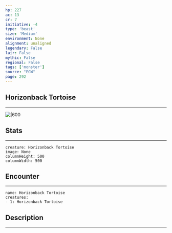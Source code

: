 ```yaml
---
hp: 227
ac: 13
cr: 7
initiative: -4
type: 'beast'    
size: 'Medium'
environment: None
alignment: unaligned
legendary: False
lair: False
mythic: False
regional: False
tags: ['monster']
source: "EGW"
page: 292
---
```


## Horizonback Tortoise
---

![|600](D:/Program%20Files/5e.tools/img/bestiary/EGW/Horizonback%20Tortoise.jpg)

## Stats
---

```statblock
creature: Horizonback Tortoise
image: None
columnHeight: 500
columnWidth: 500
```

## Encounter
---

```encounter-table
name: Horizonback Tortoise
creatures:
- 1: Horizonback Tortoise
```

## Description
---




